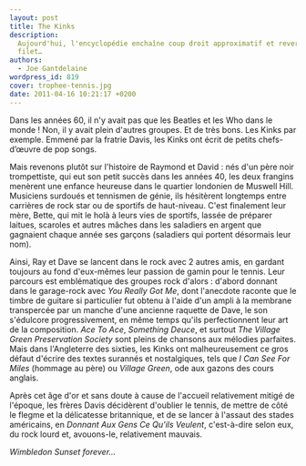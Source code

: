 ```yaml
---
layout: post
title: The Kinks
description:
  Aujourd'hui, l'encyclopédie enchaîne coup droit approximatif et revers dans le
  filet…
authors:
  - Joe Gantdelaine
wordpress_id: 819
cover: trophee-tennis.jpg
date: 2011-04-16 10:21:17 +0200
---
```


Dans les années 60, il n'y avait pas que les Beatles et les Who dans le monde !
Non, il y avait plein d'autres groupes. Et de très bons. Les Kinks par exemple.
Emmené par la fratrie Davis, les Kinks ont écrit de petits chefs-d’œuvre de pop
songs.

Mais revenons plutôt sur l'histoire de Raymond et David : nés d'un père noir
trompettiste, qui eut son petit succès dans les années 40, les deux frangins
menèrent une enfance heureuse dans le quartier londonien de Muswell Hill.
Musiciens surdoués et tennismen de génie, ils hésitèrent longtemps entre
carrières de rock star ou de sportifs de haut-niveau. C'est finalement leur
mère, Bette, qui mit le holà à leurs vies de sportifs, lassée de préparer
laitues, scaroles et autres mâches dans les saladiers en argent que gagnaient
chaque année ses garçons (saladiers qui portent désormais leur nom).

Ainsi, Ray et Dave se lancent dans le rock avec 2 autres amis, en gardant
toujours au fond d'eux-mêmes leur passion de gamin pour le tennis. Leur parcours
est emblématique des groupes rock d'alors : d'abord donnant dans le garage-rock
avec _You Really Got Me_, dont l'anecdote raconte que le timbre de guitare si
particulier fut obtenu à l'aide d'un ampli à la membrane transpercée par un
manche d'une ancienne raquette de Dave, le son s'édulcore progressivement, en
même temps qu'ils perfectionnent leur art de la composition. _Ace To Ace_,
_Something Deuce_, et surtout _The Village Green Preservation Society_ sont
pleins de chansons aux mélodies parfaites. Mais dans l'Angleterre des sixties,
les Kinks ont malheureusement ce gros défaut d'écrire des textes surannés et
nostalgiques, tels que _I Can See For Miles_ (hommage au père) ou _Village
Green_, ode aux gazons des cours anglais.

Après cet âge d'or et sans doute à cause de l'accueil relativement mitigé de
l'époque, les frères Davis décidèrent d'oublier le tennis, de mettre de côté le
flegme et la délicatesse britannique, et de se lancer à l'assaut des stades
américains, en _Donnant Aux Gens Ce Qu'ils Veulent_, c'est-à-dire selon eux, du
rock lourd et, avouons-le, relativement mauvais.

_Wimbledon Sunset forever…_
